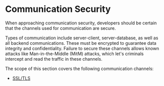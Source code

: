 Communication Security
======================

When approaching communication security, developers should be certain that the
channels used for communication are secure.

Types of communication include server-client, server-database, as well as all
backend communications. These must be encrypted to guarantee data integrity and
confidentiality.
Failure to secure these channels allows known attacks like Man-in-the-Middle
(MitM) attacks, which let's criminals intercept and read the traffic in these
channels.

The scope of this section covers the following communication channels:

* [SSL/TLS][2]

[1]: https://www.owasp.org/index.php/Man-in-the-middle_attack
[2]: ./ssl-tls.md
